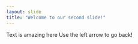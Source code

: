 ```yaml
---
layout: slide
title: "Welcome to our second slide!"
---
```

Text is amazing here
Use the left arrow to go back!